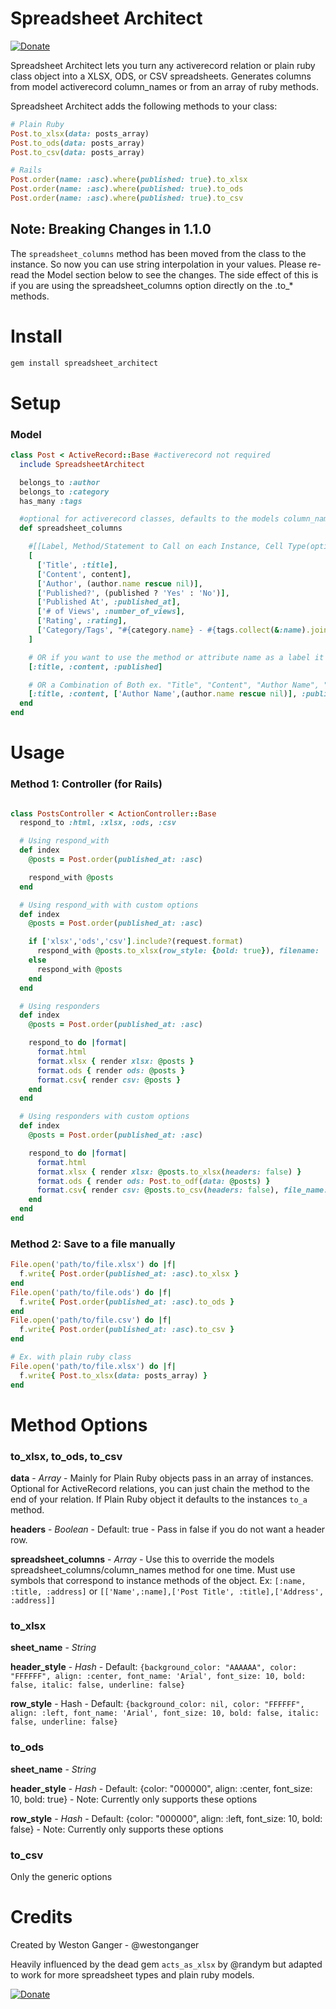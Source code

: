 # Spreadsheet Architect
<a href="https://www.paypal.com/cgi-bin/webscr?cmd=_donations&business=VKY8YAWAS5XRQ&lc=CA&item_name=Weston%20Ganger&item_number=spreadsheet_architect&currency_code=USD&bn=PP%2dDonationsBF%3abtn_donate_SM%2egif%3aNonHostedGuest" target="_blank" title="Donate"><img src="https://www.paypalobjects.com/en_US/i/btn/btn_donate_SM.gif" alt="Donate"/></a>

Spreadsheet Architect lets you turn any activerecord relation or plain ruby class object into a XLSX, ODS, or CSV spreadsheets. Generates columns from model activerecord column_names or from an array of ruby methods.

Spreadsheet Architect adds the following methods to your class:
```ruby
# Plain Ruby
Post.to_xlsx(data: posts_array)
Post.to_ods(data: posts_array)
Post.to_csv(data: posts_array)

# Rails
Post.order(name: :asc).where(published: true).to_xlsx
Post.order(name: :asc).where(published: true).to_ods
Post.order(name: :asc).where(published: true).to_csv
```

## Note: Breaking Changes in 1.1.0
The `spreadsheet_columns` method has been moved from the class to the instance. So now you can use string interpolation in your values. Please re-read the Model section below to see the changes. The side effect of this is if you are using the spreadsheet_columns option directly on the .to_* methods.


# Install
```ruby
gem install spreadsheet_architect
```


# Setup

### Model
```ruby
class Post < ActiveRecord::Base #activerecord not required
  include SpreadsheetArchitect

  belongs_to :author
  belongs_to :category
  has_many :tags

  #optional for activerecord classes, defaults to the models column_names
  def spreadsheet_columns

    #[[Label, Method/Statement to Call on each Instance, Cell Type(optional)]....]
    [
      ['Title', :title],
      ['Content', content],
      ['Author', (author.name rescue nil)],
      ['Published?', (published ? 'Yes' : 'No')],
      ['Published At', :published_at],
      ['# of Views', :number_of_views],
      ['Rating', :rating],
      ['Category/Tags', "#{category.name} - #{tags.collect(&:name).join(', ')}"]
    ]

    # OR if you want to use the method or attribute name as a label it must be a symbol ex. "Title", "Content", "Published"
    [:title, :content, :published]

    # OR a Combination of Both ex. "Title", "Content", "Author Name", "Published"
    [:title, :content, ['Author Name',(author.name rescue nil)], :published]
  end
end
```

# Usage

### Method 1: Controller (for Rails)
```ruby

class PostsController < ActionController::Base
  respond_to :html, :xlsx, :ods, :csv

  # Using respond_with
  def index
    @posts = Post.order(published_at: :asc)

    respond_with @posts
  end

  # Using respond_with with custom options
  def index
    @posts = Post.order(published_at: :asc)

    if ['xlsx','ods','csv'].include?(request.format)
      respond_with @posts.to_xlsx(row_style: {bold: true}), filename: 'Posts'
    else
      respond_with @posts
    end
  end

  # Using responders
  def index
    @posts = Post.order(published_at: :asc)

    respond_to do |format|
      format.html
      format.xlsx { render xlsx: @posts }
      format.ods { render ods: @posts }
      format.csv{ render csv: @posts }
    end
  end

  # Using responders with custom options
  def index
    @posts = Post.order(published_at: :asc)

    respond_to do |format|
      format.html
      format.xlsx { render xlsx: @posts.to_xlsx(headers: false) }
      format.ods { render ods: Post.to_odf(data: @posts) }
      format.csv{ render csv: @posts.to_csv(headers: false), file_name: 'articles' }
    end
  end
end
```

### Method 2: Save to a file manually
```ruby
File.open('path/to/file.xlsx') do |f|
  f.write{ Post.order(published_at: :asc).to_xlsx }
end
File.open('path/to/file.ods') do |f|
  f.write{ Post.order(published_at: :asc).to_ods }
end
File.open('path/to/file.csv') do |f|
  f.write{ Post.order(published_at: :asc).to_csv }
end

# Ex. with plain ruby class
File.open('path/to/file.xlsx') do |f|
  f.write{ Post.to_xlsx(data: posts_array) }
end
```


# Method Options

### to_xlsx, to_ods, to_csv
**data** - *Array* - Mainly for Plain Ruby objects pass in an array of instances. Optional for ActiveRecord relations, you can just chain the method to the end of your relation. If Plain Ruby object it defaults to the instances `to_a` method.

**headers** - *Boolean* - Default: true - Pass in false if you do not want a header row.

**spreadsheet_columns** - *Array* - Use this to override the models spreadsheet_columns/column_names method for one time. Must use symbols that correspond to instance methods of the object. Ex: `[:name, :title, :address]` or `[['Name',:name],['Post Title', :title],['Address', :address]]`

### to_xlsx
**sheet_name** - *String*

**header_style** - *Hash* - Default: `{background_color: "AAAAAA", color: "FFFFFF", align: :center, font_name: 'Arial', font_size: 10, bold: false, italic: false, underline: false}`
  
**row_style** - Hash - Default: `{background_color: nil, color: "FFFFFF", align: :left, font_name: 'Arial', font_size: 10, bold: false, italic: false, underline: false}`

### to_ods
**sheet_name** - *String*

**header_style** - *Hash* - Default: {color: "000000", align: :center, font_size: 10, bold: true} - Note: Currently only supports these options

**row_style** - *Hash* - Default: {color: "000000", align: :left, font_size: 10, bold: false} - Note: Currently only supports these options

### to_csv
Only the generic options


# Credits
Created by Weston Ganger - @westonganger

Heavily influenced by the dead gem `acts_as_xlsx` by @randym but adapted to work for more spreadsheet types and plain ruby models.


<a href="https://www.paypal.com/cgi-bin/webscr?cmd=_donations&business=VKY8YAWAS5XRQ&lc=CA&item_name=Weston%20Ganger&item_number=spreadsheet_architect&currency_code=USD&bn=PP%2dDonationsBF%3abtn_donate_SM%2egif%3aNonHostedGuest" target="_blank" title="Donate"><img src="https://www.paypalobjects.com/en_US/i/btn/btn_donate_SM.gif" alt="Donate"/></a>
